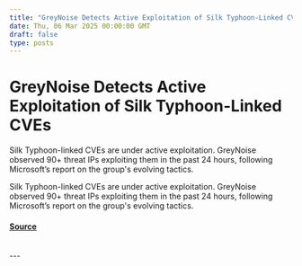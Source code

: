 ```yaml
---
title: "GreyNoise Detects Active Exploitation of Silk Typhoon-Linked CVEs"
date: Thu, 06 Mar 2025 00:00:00 GMT
draft: false
type: posts
---
```

# GreyNoise Detects Active Exploitation of Silk Typhoon-Linked CVEs





Silk Typhoon-linked CVEs are under active exploitation. GreyNoise observed 90+ threat IPs exploiting them in the past 24 hours, following Microsoft’s report on the group's evolving tactics.

Silk Typhoon-linked CVEs are under active exploitation. GreyNoise observed 90+ threat IPs exploiting them in the past 24 hours, following Microsoft’s report on the group's evolving tactics.

#### [Source](https://www.greynoise.io/blog/active-exploitation-silk-typhoon-linked-cves)

<br/>
---
